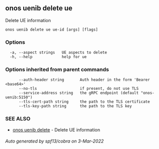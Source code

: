## onos uenib delete ue

Delete UE information

```
onos uenib delete ue ue-id [args] [flags]
```

### Options

```
  -a, --aspect strings   UE aspects to delete
  -h, --help             help for ue
```

### Options inherited from parent commands

```
      --auth-header string       Auth header in the form 'Bearer <base64>'
      --no-tls                   if present, do not use TLS
      --service-address string   the gRPC endpoint (default "onos-uenib:5150")
      --tls-cert-path string     the path to the TLS certificate
      --tls-key-path string      the path to the TLS key
```

### SEE ALSO

* [onos uenib delete](onos_uenib_delete.md)	 - Delete UE information

###### Auto generated by spf13/cobra on 3-Mar-2022
